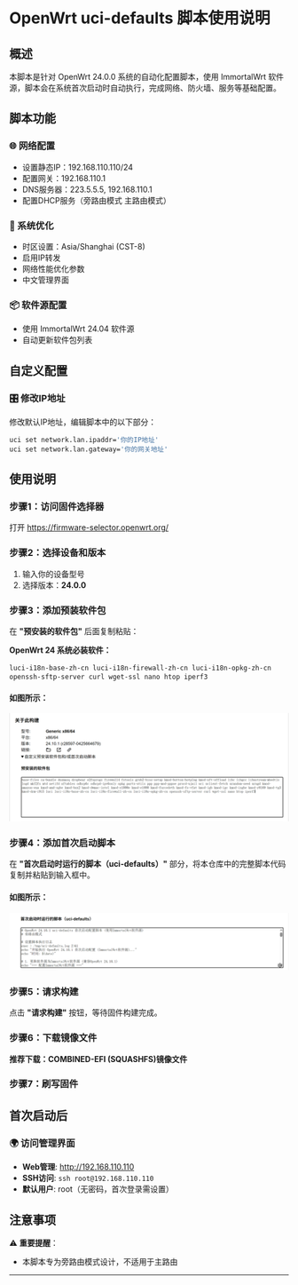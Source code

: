 # OpenWrt uci-defaults 脚本使用说明

## 概述

本脚本是针对 OpenWrt 24.0.0 系统的自动化配置脚本，使用 ImmortalWrt 软件源，脚本会在系统首次启动时自动执行，完成网络、防火墙、服务等基础配置。

## 脚本功能

### 🌐 网络配置
- 设置静态IP：192.168.110.110/24
- 配置网关：192.168.110.1
- DNS服务器：223.5.5.5, 192.168.110.1
- 配置DHCP服务（旁路由模式 主路由模式）

### 🔧 系统优化
- 时区设置：Asia/Shanghai (CST-8)
- 启用IP转发
- 网络性能优化参数
- 中文管理界面

### 📦 软件源配置
- 使用 ImmortalWrt 24.04 软件源
- 自动更新软件包列表


## 自定义配置

### 🎛️ 修改IP地址

修改默认IP地址，编辑脚本中的以下部分：

```bash
uci set network.lan.ipaddr='你的IP地址'
uci set network.lan.gateway='你的网关地址'
```

## 使用说明

### 步骤1：访问固件选择器

打开 https://firmware-selector.openwrt.org/

### 步骤2：选择设备和版本

1. 输入你的设备型号
2. 选择版本：**24.0.0**


### 步骤3：添加预装软件包

在 **"预安装的软件包"** 后面复制粘贴：

**OpenWrt 24 系统必装软件：**
```
luci-i18n-base-zh-cn luci-i18n-firewall-zh-cn luci-i18n-opkg-zh-cn openssh-sftp-server curl wget-ssl nano htop iperf3
```
#### 如图所示：
<img src="https://github.com/OpenSourceVision/OpenWrt/blob/ba8247cd948133a3d7bd8100203a09cfd75a5769/%E9%A2%84%E5%AE%89%E8%A3%85%E7%9A%84%E8%BD%AF%E4%BB%B6%E5%8C%85.png" />
  
### 步骤4：添加首次启动脚本

在 **"首次启动时运行的脚本（uci-defaults）"** 部分，将本仓库中的完整脚本代码复制并粘贴到输入框中。

#### 如图所示：
<img src="https://github.com/OpenSourceVision/OpenWrt/blob/ba8247cd948133a3d7bd8100203a09cfd75a5769/%E9%A6%96%E6%AC%A1%E5%90%AF%E5%8A%A8%E6%97%B6%E8%BF%90%E8%A1%8C%E7%9A%84%E8%84%9A%E6%9C%AC%EF%BC%88uci-defaults%EF%BC%89.png" />

### 步骤5：请求构建

点击 **"请求构建"** 按钮，等待固件构建完成。

### 步骤6：下载镜像文件

**推荐下载：COMBINED-EFI (SQUASHFS)镜像文件**


### 步骤7：刷写固件



## 首次启动后

### 🌍 访问管理界面

- **Web管理**: http://192.168.110.110
- **SSH访问**: `ssh root@192.168.110.110`
- **默认用户**: root（无密码，首次登录需设置）





## 注意事项

⚠️ **重要提醒**：
- 本脚本专为旁路由模式设计，不适用于主路由

---

